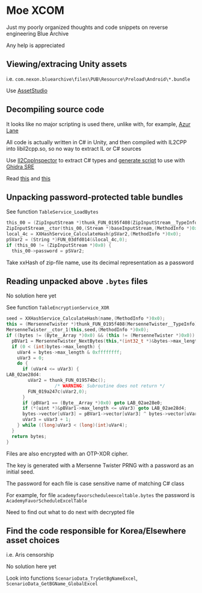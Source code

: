 # Moe XCOM

Just my poorly organized thoughts and code snippets on reverse engineering Blue Archive

Any help is appreciated

## Viewing/extracing Unity assets

i.e. `com.nexon.bluearchive\files\PUB\Resource\Preload\Android\*.bundle`

Use [AssetStudio](https://github.com/Perfare/AssetStudio)

## Decompiling source code

It looks like no major scripting is used there, unlike with, for example, [Azur Lane](https://github.com/Dimbreath/AzurLaneData)

All code is actually written in C# in Unity, and then compiled with IL2CPP into libil2cpp.so, so no way to extract IL or C# sources

Use [Il2CppInspector](https://github.com/djkaty/Il2CppInspector/blob/master/README.md) to extract C# types and [generate script](https://github.com/djkaty/Il2CppInspector/blob/master/README.md#adding-metadata-to-your-ghidra-workflow) to use with [Ghidra SRE](https://github.com/NationalSecurityAgency/ghidra)

Read [this](https://katyscode.wordpress.com/2020/06/24/il2cpp-part-1/) and [this](https://katyscode.wordpress.com/2020/12/27/il2cpp-part-2/)

## Unpacking password-protected table bundles

See function `TableService_LoadBytes`

```cpp
this_00 = (ZipInputStream *)thunk_FUN_0195f408(ZipInputStream__TypeInfo);
ZipInputStream__ctor(this_00,(Stream *)baseInputStream,(MethodInfo *)0x0);
local_4c = XXHashService_CalculateHash(pSVar2,(MethodInfo *)0x0);
pSVar2 = (String *)FUN_03dfd014(&local_4c,0);
if (this_00 != (ZipInputStream *)0x0) {
  this_00->password = pSVar2;
```

Take xxHash of zip-file name, use its decimal representation as a password

## Reading unpacked above `.bytes` files

No solution here yet

See function `TableEncryptionService_XOR`

```cpp
seed = XXHashService_CalculateHash(name,(MethodInfo *)0x0);
this = (MersenneTwister *)thunk_FUN_0195f408(MersenneTwister__TypeInfo);
MersenneTwister__ctor_1(this,seed,(MethodInfo *)0x0);
if ((bytes != (Byte__Array *)0x0) && (this != (MersenneTwister *)0x0)) {
  pBVar1 = MersenneTwister_NextBytes(this,*(int32_t *)&bytes->max_length,(MethodInfo *)0x0);
  if (0 < (int)bytes->max_length) {
    uVar4 = bytes->max_length & 0xffffffff;
    uVar3 = 0;
    do {
      if (uVar4 <= uVar3) {
LAB_02ae28d4:
        uVar2 = thunk_FUN_019574bc();
                  /* WARNING: Subroutine does not return */
        FUN_019a247c(uVar2,0);
      }
      if (pBVar1 == (Byte__Array *)0x0) goto LAB_02ae28e0;
      if (*(uint *)&pBVar1->max_length <= uVar3) goto LAB_02ae28d4;
      bytes->vector[uVar3] = pBVar1->vector[uVar3] ^ bytes->vector[uVar3];
      uVar3 = uVar3 + 1;
    } while ((long)uVar3 < (long)(int)uVar4);
  }
  return bytes;
}
```

Files are also encrypted with an OTP-XOR cipher.

The key is generated with a Mersenne Twister PRNG with a password as an initial seed.

The password for each file is case sensitive name of matching C# class

For example, for file `academyfavorscheduleexceltable.bytes` the password is `AcademyFavorScheduleExcelTable`

Need to find out what to do next with decrypted file

## Find the code responsible for Korea/Elsewhere asset choices

i.e. Aris censorship

No solution here yet

Look into functions `ScenarioData_TryGetBgNameExcel`, `ScenarioData_GetBGName_GlobalExcel`
